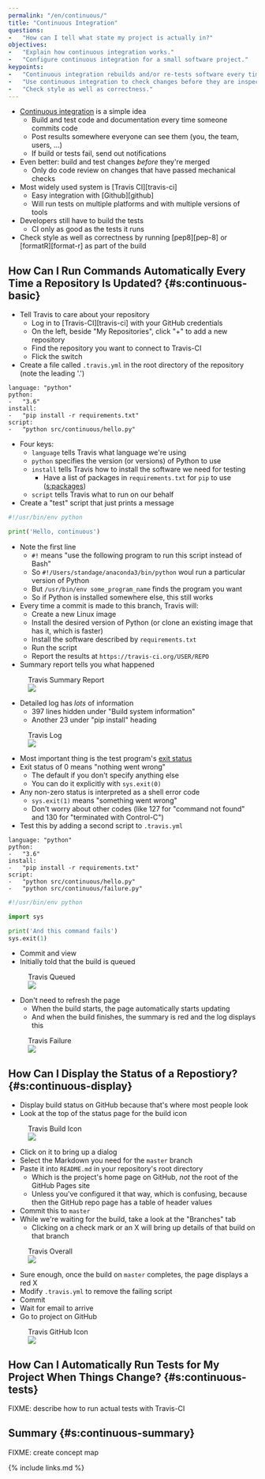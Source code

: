 ```yaml
---
permalink: "/en/continuous/"
title: "Continuous Integration"
questions:
-   "How can I tell what state my project is actually in?"
objectives:
-   "Explain how continuous integration works."
-   "Configure continuous integration for a small software project."
keypoints:
-   "Continuous integration rebuilds and/or re-tests software every time something changes."
-   "Use continuous integration to check changes before they are inspected."
-   "Check style as well as correctness."
---
```


-   [Continuous integration](../gloss/#g:continuous-integration) is a simple idea
    -   Build and test code and documentation every time someone commits code
    -   Post results somewhere everyone can see them (you, the team, users, ...)
    -   If build or tests fail, send out notifications
-   Even better: build and test changes *before* they're merged
    -   Only do code review on changes that have passed mechanical checks
-   Most widely used system is [Travis CI][travis-ci]
    -   Easy integration with [Github][github]
    -   Will run tests on multiple platforms and with multiple versions of tools
-   Developers still have to build the tests
    -   CI only as good as the tests it runs
-   Check style as well as correctness by running [pep8][pep-8] or [formatR][format-r] as part of the build

## How Can I Run Commands Automatically Every Time a Repository Is Updated? {#s:continuous-basic}

-   Tell Travis to care about your repository
    -   Log in to [Travis-CI][travis-ci] with your GitHub credentials
    -   On the left, beside "My Repositories", click "+" to add a new repository
    -   Find the repository you want to connect to Travis-CI
    -   Flick the switch
-   Create a file called `.travis.yml` in the root directory of the repository (note the leading '.')

```
language: "python"
python:
-   "3.6"
install:
-   "pip install -r requirements.txt"
script:
-   "python src/continuous/hello.py"
```

-   Four keys:
    -   `language` tells Travis what language we're using
    -   `python` specifies the version (or versions) of Python to use
    -   `install` tells Travis how to install the software we need for testing
        -   Have a list of packages in `requirements.txt` for `pip` to use ([s:packages](#CHAPTER))
    -   `script` tells Travis what to run on our behalf
-   Create a "test" script that just prints a message

```py
#!/usr/bin/env python

print('Hello, continuous')
```

-   Note the first line
    -   `#!` means "use the following program to run this script instead of Bash"
    -   So `#!/Users/standage/anaconda3/bin/python` woul run a particular version of Python
    -   But `/usr/bin/env some_program_name` finds the program you want
    -   So if Python is installed somewhere else, this still works
-   Every time a commit is made to this branch, Travis will:
    -   Create a new Linux image
    -   Install the desired version of Python (or clone an existing image that has it, which is faster)
    -   Install the software described by `requirements.txt`
    -   Run the script
    -   Report the results at `https://travis-ci.org/USER/REPO`
-   Summary report tells you what happened

<figure id="f:continuous-summary"> <figcaption>Travis Summary Report</figcaption> <img src="../../files/travis-summary.png"/> </figure>

-   Detailed log has *lots* of information
    -   397 lines hidden under "Build system information"
    -   Another 23 under "pip install" heading

<figure id="f:continuous-log"> <figcaption>Travis Log</figcaption> <img src="../../files/travis-log.png"/> </figure>

-   Most important thing is the test program's [exit status](../gloss/#g:exit-status)
-   Exit status of 0 means "nothing went wrong"
    -   The default if you don't specify anything else
    -   You can do it explicitly with `sys.exit(0)`
-   Any non-zero status is interpreted as a shell error code
    -   `sys.exit(1)` means "something went wrong"
    -   Don't worry about other codes (like 127 for "command not found" and 130 for "terminated with Control-C")
-   Test this by adding a second script to `.travis.yml`

```
language: "python"
python:
-   "3.6"
install:
-   "pip install -r requirements.txt"
script:
-   "python src/continuous/hello.py"
-   "python src/continuous/failure.py"
```
```py
#!/usr/bin/env python

import sys

print('And this command fails')
sys.exit(1)
```

-   Commit and view
-   Initially told that the build is queued

<figure id="f:continuous-queued"> <figcaption>Travis Queued</figcaption> <img src="../../files/travis-queued.png"/> </figure>

-   Don't need to refresh the page
    -   When the build starts, the page automatically starts updating
    -   And when the build finishes, the summary is red and the log displays this

<figure id="f:continuous-failure"> <figcaption>Travis Failure</figcaption> <img src="../../files/travis-failure.png"/> </figure>

## How Can I Display the Status of a Repostiory? {#s:continuous-display}

-   Display build status on GitHub because that's where most people look
-   Look at the top of the status page for the build icon

<figure id="f:continuous-build-icon"> <figcaption>Travis Build Icon</figcaption> <img src="../../files/travis-build-icon.png"/> </figure>

-   Click on it to bring up a dialog
-   Select the Markdown you need for the `master` branch
-   Paste it into `README.md` in your repository's root directory
    -   Which is the project's home page on GitHub, *not* the root of the GitHub Pages site
    -   Unless you've configured it that way, which is confusing, because then the GitHub repo page has a table of header values
-   Commit this to `master`
-   While we're waiting for the build, take a look at the "Branches" tab
    -   Clicking on a check mark or an X will bring up details of that build on that branch

<figure id="f:continuous-overall"> <figcaption>Travis Overall</figcaption> <img src="../../files/travis-overall.png"/> </figure>

-   Sure enough, once the build on `master` completes, the page displays a red X
-   Modify `.travis.yml` to remove the failing script
-   Commit
-   Wait for email to arrive
-   Go to project on GitHub

<figure id="f:continuous-github-icon"> <figcaption>Travis GitHub Icon</figcaption> <img src="../../files/travis-github-icon.png"/> </figure>

## How Can I Automatically Run Tests for My Project When Things Change?  {#s:continuous-tests}

FIXME: describe how to run actual tests with Travis-CI

## Summary {#s:continuous-summary}

FIXME: create concept map

{% include links.md %}
